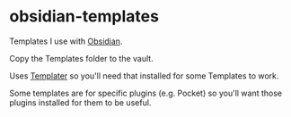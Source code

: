 # obsidian-templates
Templates I use with [Obsidian](https://obsidian.md/).

Copy the Templates folder to the vault.

Uses [Templater](https://silentvoid13.github.io/Templater/introduction.html) so you'll need that installed for some Templates to work.

Some templates are for specific plugins (e.g. Pocket) so you'll want those plugins installed for them to be useful.
